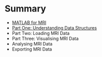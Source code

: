 # Summary

* [MATLAB for MRI](README.md)
* [Part One: Understanding Data Structures](part_one_understanding_data_structures.md)
* Part Two: Loading MRI Data
* Part Three: Visualising MRI Data
* Analysing MRI Data
* Exporting MRI Data

